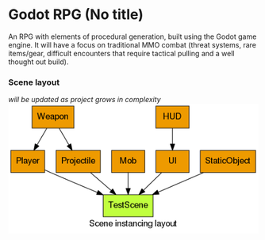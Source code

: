 # Godot RPG (No title)

An RPG with elements of procedural generation, built using the Godot game engine.
It will have a focus on traditional MMO combat (threat systems, rare items/gear, difficult encounters that require tactical pulling and a well thought out build).

### Scene layout
*will be updated as project grows in complexity*
![Scene layout](graph.png?raw=true "Scene layout graph")
